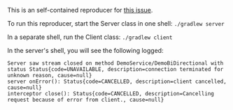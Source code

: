 This is an self-contained reproducer for [this issue](https://github.com/grpc/grpc-java/issues/8120).

To run this reproducer, start the Server class in one shell: `./gradlew server`

In a separate shell, run the Client class: `./gradlew client`

In the server's shell, you will see the following logged:

```
Server saw stream closed on method DemoService/DemoBiDirectional with status Status{code=UNAVAILABLE, description=connection terminated for unknown reason, cause=null}
server onError(): Status{code=CANCELLED, description=client cancelled, cause=null}
interceptor close(): Status{code=CANCELLED, description=Cancelling request because of error from client., cause=null}
```

